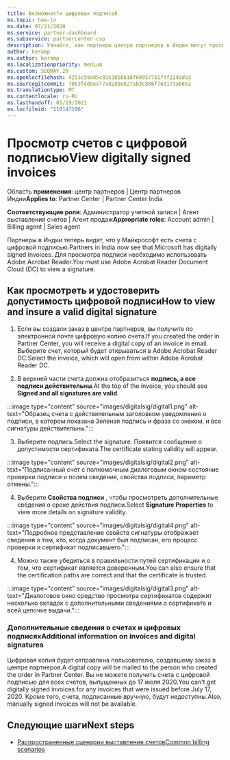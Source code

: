 ```yaml
---
title: Возможности цифровых подписей
ms.topic: how-to
ms.date: 07/21/2020
ms.service: partner-dashboard
ms.subservice: partnercenter-csp
description: Узнайте, как партнеры центра партнеров в Индии могут просматривать счета с цифровой подписью и получать цифровые копии счетов по заказам, созданным в центре партнеров.
author: keramp
ms.author: keramp
ms.localizationpriority: medium
ms.custom: SEOMAY.20
ms.openlocfilehash: 4253c59a85c8353856b16f60957761f4f2245da3
ms.sourcegitcommit: 7063fdddee77ad2d8e627ab3c806f76d173ab652
ms.translationtype: MT
ms.contentlocale: ru-RU
ms.lasthandoff: 05/19/2021
ms.locfileid: "110147196"
---
```

# <a name="view-digitally-signed-invoices"></a><span data-ttu-id="41591-103">Просмотр счетов с цифровой подписью</span><span class="sxs-lookup"><span data-stu-id="41591-103">View digitally signed invoices</span></span>

<span data-ttu-id="41591-104">Область **применения**: центр партнеров | Центр партнеров Индии</span><span class="sxs-lookup"><span data-stu-id="41591-104">**Applies to**: Partner Center | Partner Center India</span></span>

<span data-ttu-id="41591-105">**Соответствующие роли**: Администратор учетной записи | Агент выставления счетов | Агент продаж</span><span class="sxs-lookup"><span data-stu-id="41591-105">**Appropriate roles**: Account admin | Billing agent | Sales agent</span></span>

<span data-ttu-id="41591-106">Партнеры в Индии теперь видят, что у Майкрософт есть счета с цифровой подписью.</span><span class="sxs-lookup"><span data-stu-id="41591-106">Partners in India now see that Microsoft has digitally signed invoices.</span></span> <span data-ttu-id="41591-107">Для просмотра подписи необходимо использовать Adobe Acrobat Reader.</span><span class="sxs-lookup"><span data-stu-id="41591-107">You must use Adobe Acrobat Reader Document Cloud (DC) to view a signature.</span></span>

## <a name="how-to-view-and-insure-a-valid-digital-signature"></a><span data-ttu-id="41591-108">Как просмотреть и удостоверить допустимость цифровой подписи</span><span class="sxs-lookup"><span data-stu-id="41591-108">How to view and insure a valid digital signature</span></span>


1. <span data-ttu-id="41591-109">Если вы создали заказ в центре партнеров, вы получите по электронной почте цифровую копию счета.</span><span class="sxs-lookup"><span data-stu-id="41591-109">If you created the order in Partner Center, you will receive a digital copy of an invoice in email.</span></span> <span data-ttu-id="41591-110">Выберите счет, который будет открываться в Adobe Acrobat Reader DC.</span><span class="sxs-lookup"><span data-stu-id="41591-110">Select the invoice, which will open from within Adobe Acrobat Reader DC.</span></span>


2. <span data-ttu-id="41591-111">В верхней части счета должна отобразиться **подпись, а все подписи действительны**.</span><span class="sxs-lookup"><span data-stu-id="41591-111">At the top of the invoice, you should see **Signed and all signatures are valid**.</span></span>
 
 :::image type="content" source="images/digitalsig/digital1.png" alt-text="Образец счета с действительным заголовком уведомления о подписи, в котором показана Зеленая подпись и фраза со знаком, и все сигнатуры действительны.":::

3. <span data-ttu-id="41591-113">Выберите подпись.</span><span class="sxs-lookup"><span data-stu-id="41591-113">Select the signature.</span></span> <span data-ttu-id="41591-114">Появится сообщение о допустимости сертификата.</span><span class="sxs-lookup"><span data-stu-id="41591-114">The certificate stating validity will appear.</span></span>

:::image type="content" source="images/digitalsig/digital2.png" alt-text="Подписанный счет с полномочным диалоговым окном состояние проверки подписи и полем сведения, свойства подписи, параметр отмены."::: 

4. <span data-ttu-id="41591-116">Выберите **Свойства подписи** , чтобы просмотреть дополнительные сведения о сроке действия подписи.</span><span class="sxs-lookup"><span data-stu-id="41591-116">Select **Signature Properties** to view more details on signature validity.</span></span>

:::image type="content" source="images/digitalsig/digital4.png" alt-text="Подробное представление свойств сигнатуры отображает сведения о том, кто, когда документ был подписан, его процесс проверки и сертификат подписавшего."::: 

4. <span data-ttu-id="41591-118">Можно также убедиться в правильности путей сертификации и о том, что сертификат является доверенным.</span><span class="sxs-lookup"><span data-stu-id="41591-118">You can also ensure that the certification paths are correct and that the certificate is trusted.</span></span>

 :::image type="content" source="images/digitalsig/digital3.png" alt-text="Диалоговое окно средство просмотра сертификатов содержит несколько вкладок с дополнительными сведениями о сертификате и всей цепочке выдачи.":::

### <a name="additional-information-on-invoices-and-digital-signatures"></a><span data-ttu-id="41591-120">Дополнительные сведения о счетах и цифровых подписях</span><span class="sxs-lookup"><span data-stu-id="41591-120">Additional information on invoices and digital signatures</span></span>

<span data-ttu-id="41591-121">Цифровая копия будет отправлена пользователю, создавшему заказ в центре партнеров.</span><span class="sxs-lookup"><span data-stu-id="41591-121">A digital copy will be mailed to the person who created the order in Partner Center.</span></span> <span data-ttu-id="41591-122">Вы не можете получить счета с цифровой подписью для всех счетов, выпущенных до 17 июля 2020.</span><span class="sxs-lookup"><span data-stu-id="41591-122">You can't get digitally signed invoices for any invoices that were issued before July 17, 2020.</span></span> <span data-ttu-id="41591-123">Кроме того, счета, подписанные вручную, будут недоступны.</span><span class="sxs-lookup"><span data-stu-id="41591-123">Also, manually signed invoices will not be available.</span></span>

## <a name="next-steps"></a><span data-ttu-id="41591-124">Следующие шаги</span><span class="sxs-lookup"><span data-stu-id="41591-124">Next steps</span></span>

- [<span data-ttu-id="41591-125">Распространенные сценарии выставления счетов</span><span class="sxs-lookup"><span data-stu-id="41591-125">Common billing scenarios</span></span>](common-billing-scenarios.md)